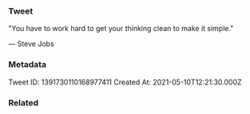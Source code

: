 ### Tweet
"You have to work hard to get your thinking clean to make it simple." 

— Steve Jobs

### Metadata
Tweet ID: 1391730110168977411
Created At: 2021-05-10T12:21:30.000Z

### Related

